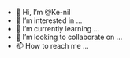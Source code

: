 - 👋 Hi, I’m @Ke-nil
- 👀 I’m interested in ...
- 🌱 I’m currently learning ...
- 💞️ I’m looking to collaborate on ...
- 📫 How to reach me ...

<!---
Ke-nil/Ke-nil is a ✨ special ✨ repository because its `README.md` (this file) appears on your GitHub profile.
You can click the Preview link to take a look at your changes.
--->
